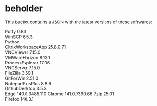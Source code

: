 # beholder
This bucket contains a JSON with the latest versions of these softwares:

Putty              0.83          
WinSCP             6.5.3         
Python                           
CitrixWorkspaceApp 25.8.0.71     
VNCViewer          7.15.0        
VMWareHorizon      8.13.1        
ProcessExplorer    17.06         
VNCServer          7.15.0        
FileZilla          3.69.1        
GitForWin          2.51.0        
NotepadPlusPlus    8.8.6         
GithubDesktop      3.5.3         
Edge               140.0.3485.110
Chrome             141.0.7390.66 
7zip               25.01         
Firefox            140.3.1         



